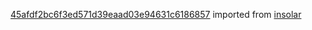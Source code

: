 [45afdf2bc6f3ed571d39eaad03e94631c6186857](https://github.com/insolar/insolar/commit/45afdf2bc6f3ed571d39eaad03e94631c6186857) imported from [insolar](https://github.com/insolar/insolar)
